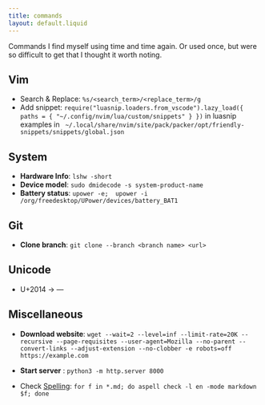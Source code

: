 ```yaml
---
title: commands
layout: default.liquid
---
```


Commands I find myself using time and time again. Or used once, but were so difficult to get that I thought it worth noting.

## Vim

- Search & Replace: ```%s/<search_term>/<replace_term>/g``` 
- Add snippet: ```require("luasnip.loaders.from_vscode").lazy_load({ paths = { "~/.config/nvim/lua/custom/snippets" } })``` in luasnip
examples in ``` ~/.local/share/nvim/site/pack/packer/opt/friendly-snippets/snippets/global.json```

## System

- **Hardware Info**: ```lshw -short```
- **Device model**: ```sudo dmidecode -s system-product-name```
- **Battery status**:  ```upower -e;  upower -i /org/freedesktop/UPower/devices/battery_BAT1```

## Git

- **Clone branch**: ```git clone --branch <branch name> <url>``` 

## Unicode

- U+2014 -> —

## Miscellaneous

- **Download website**: ```wget --wait=2 --level=inf --limit-rate=20K --recursive --page-requisites --user-agent=Mozilla --no-parent --convert-links --adjust-extension --no-clobber -e robots=off https://example.com```

- **Start server** : ```python3 -m http.server 8000```

- Check <a target="_blank" href="http://aspell.net/man-html/Spellchecking-Individual-Files.html#Spellchecking-Individual-Files">Spelling</a>: ```for f in *.md; do aspell check -l en -mode markdown $f; done```
